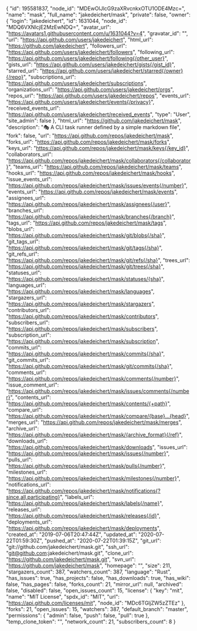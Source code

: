 {
"id": 195581837,
"node_id": "MDEwOlJlcG9zaXRvcnkxOTU1ODE4Mzc=",
"name": "mask",
"full_name": "jakedeichert/mask",
"private": false,
"owner": {
"login": "jakedeichert",
"id": 1631044,
"node_id": "MDQ6VXNlcjE2MzEwNDQ=",
"avatar_url": "https://avatars1.githubusercontent.com/u/1631044?v=4",
"gravatar_id": "",
"url": "https://api.github.com/users/jakedeichert",
"html_url": "https://github.com/jakedeichert",
"followers_url": "https://api.github.com/users/jakedeichert/followers",
"following_url": "https://api.github.com/users/jakedeichert/following{/other_user}",
"gists_url": "https://api.github.com/users/jakedeichert/gists{/gist_id}",
"starred_url": "https://api.github.com/users/jakedeichert/starred{/owner}{/repo}",
"subscriptions_url": "https://api.github.com/users/jakedeichert/subscriptions",
"organizations_url": "https://api.github.com/users/jakedeichert/orgs",
"repos_url": "https://api.github.com/users/jakedeichert/repos",
"events_url": "https://api.github.com/users/jakedeichert/events{/privacy}",
"received_events_url": "https://api.github.com/users/jakedeichert/received_events",
"type": "User",
"site_admin": false
},
"html_url": "https://github.com/jakedeichert/mask",
"description": "🎭 A CLI task runner defined by a simple markdown file",
"fork": false,
"url": "https://api.github.com/repos/jakedeichert/mask",
"forks_url": "https://api.github.com/repos/jakedeichert/mask/forks",
"keys_url": "https://api.github.com/repos/jakedeichert/mask/keys{/key_id}",
"collaborators_url": "https://api.github.com/repos/jakedeichert/mask/collaborators{/collaborator}",
"teams_url": "https://api.github.com/repos/jakedeichert/mask/teams",
"hooks_url": "https://api.github.com/repos/jakedeichert/mask/hooks",
"issue_events_url": "https://api.github.com/repos/jakedeichert/mask/issues/events{/number}",
"events_url": "https://api.github.com/repos/jakedeichert/mask/events",
"assignees_url": "https://api.github.com/repos/jakedeichert/mask/assignees{/user}",
"branches_url": "https://api.github.com/repos/jakedeichert/mask/branches{/branch}",
"tags_url": "https://api.github.com/repos/jakedeichert/mask/tags",
"blobs_url": "https://api.github.com/repos/jakedeichert/mask/git/blobs{/sha}",
"git_tags_url": "https://api.github.com/repos/jakedeichert/mask/git/tags{/sha}",
"git_refs_url": "https://api.github.com/repos/jakedeichert/mask/git/refs{/sha}",
"trees_url": "https://api.github.com/repos/jakedeichert/mask/git/trees{/sha}",
"statuses_url": "https://api.github.com/repos/jakedeichert/mask/statuses/{sha}",
"languages_url": "https://api.github.com/repos/jakedeichert/mask/languages",
"stargazers_url": "https://api.github.com/repos/jakedeichert/mask/stargazers",
"contributors_url": "https://api.github.com/repos/jakedeichert/mask/contributors",
"subscribers_url": "https://api.github.com/repos/jakedeichert/mask/subscribers",
"subscription_url": "https://api.github.com/repos/jakedeichert/mask/subscription",
"commits_url": "https://api.github.com/repos/jakedeichert/mask/commits{/sha}",
"git_commits_url": "https://api.github.com/repos/jakedeichert/mask/git/commits{/sha}",
"comments_url": "https://api.github.com/repos/jakedeichert/mask/comments{/number}",
"issue_comment_url": "https://api.github.com/repos/jakedeichert/mask/issues/comments{/number}",
"contents_url": "https://api.github.com/repos/jakedeichert/mask/contents/{+path}",
"compare_url": "https://api.github.com/repos/jakedeichert/mask/compare/{base}...{head}",
"merges_url": "https://api.github.com/repos/jakedeichert/mask/merges",
"archive_url": "https://api.github.com/repos/jakedeichert/mask/{archive_format}{/ref}",
"downloads_url": "https://api.github.com/repos/jakedeichert/mask/downloads",
"issues_url": "https://api.github.com/repos/jakedeichert/mask/issues{/number}",
"pulls_url": "https://api.github.com/repos/jakedeichert/mask/pulls{/number}",
"milestones_url": "https://api.github.com/repos/jakedeichert/mask/milestones{/number}",
"notifications_url": "https://api.github.com/repos/jakedeichert/mask/notifications{?since,all,participating}",
"labels_url": "https://api.github.com/repos/jakedeichert/mask/labels{/name}",
"releases_url": "https://api.github.com/repos/jakedeichert/mask/releases{/id}",
"deployments_url": "https://api.github.com/repos/jakedeichert/mask/deployments",
"created_at": "2019-07-06T20:47:44Z",
"updated_at": "2020-07-22T01:59:30Z",
"pushed_at": "2020-07-22T01:39:15Z",
"git_url": "git://github.com/jakedeichert/mask.git",
"ssh_url": "git@github.com:jakedeichert/mask.git",
"clone_url": "https://github.com/jakedeichert/mask.git",
"svn_url": "https://github.com/jakedeichert/mask",
"homepage": "",
"size": 211,
"stargazers_count": 387,
"watchers_count": 387,
"language": "Rust",
"has_issues": true,
"has_projects": false,
"has_downloads": true,
"has_wiki": false,
"has_pages": false,
"forks_count": 21,
"mirror_url": null,
"archived": false,
"disabled": false,
"open_issues_count": 15,
"license": {
"key": "mit",
"name": "MIT License",
"spdx_id": "MIT",
"url": "https://api.github.com/licenses/mit",
"node_id": "MDc6TGljZW5zZTEz"
},
"forks": 21,
"open_issues": 15,
"watchers": 387,
"default_branch": "master",
"permissions": {
"admin": false,
"push": false,
"pull": true
},
"temp_clone_token": "",
"network_count": 21,
"subscribers_count": 8
}
